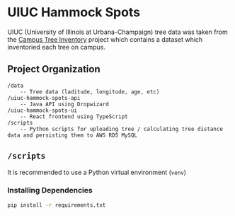 # UIUC Hammock Spots

UIUC (University of Illinois at Urbana-Champaign) tree data was taken from the [Campus Tree Inventory](https://icap.sustainability.illinois.edu/project/campus-tree-inventory) project which contains a dataset which inventoried each tree on campus.

## Project Organization

```
/data
    -- Tree data (laditude, longitude, age, etc)
/uiuc-hammock-spots-api
    -- Java API using Dropwizard
/uiuc-hammock-spots-ui
    -- React frontend using TypeScript
/scripts
    -- Python scripts for uploading tree / calculating tree distance data and persisting them to AWS RDS MySQL
```

## `/scripts`

It is recommended to use a Python virtual environment (`venv`)

### Installing Dependencies

```bash
pip install -r requirements.txt
```

